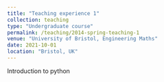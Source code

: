 ```yaml
---
title: "Teaching experience 1"
collection: teaching
type: "Undergraduate course"
permalink: /teaching/2014-spring-teaching-1
venue: "University of Bristol, Engineering Maths"
date: 2021-10-01
location: "Bristol, UK"
---
```

Introduction to python

